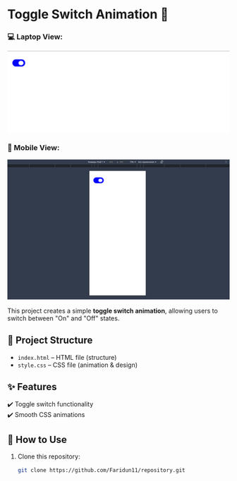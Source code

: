 # Toggle Switch Animation 🔄

### 💻 Laptop View:
![Toggle Switch - Laptop](Laptop.png)

### 📱 Mobile View:
![Toggle Switch - Mobile](mobil.png)

This project creates a simple **toggle switch animation**, allowing users to switch between "On" and "Off" states.

## 📂 Project Structure

- `index.html` – HTML file (structure)
- `style.css` – CSS file (animation & design)

## ✨ Features

✔️ Toggle switch functionality  
✔️ Smooth CSS animations  

## 🚀 How to Use

1. Clone this repository:
   ```bash
   git clone https://github.com/Faridun11/repository.git
